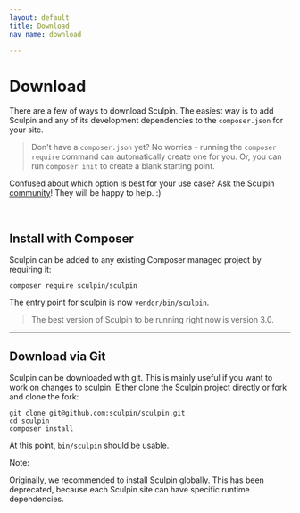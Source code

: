 ```yaml
---
layout: default
title: Download
nav_name: download

---
```


# Download

There are a few of ways to download Sculpin. The easiest way is to add Sculpin
and any of its development dependencies to the `composer.json` for your site.

> Don't have a `composer.json` yet? No worries - running the `composer
> require` command can automatically create one for you. Or, you can run
> `composer init` to create a blank starting point.

Confused about which option is best for your use case? Ask the
Sculpin [community]({{site.url}}/community/)! They will be happy to help. :)

<br>

## Install with Composer

Sculpin can be added to any existing Composer managed project by requiring
it:

    composer require sculpin/sculpin

The entry point for sculpin is now `vendor/bin/sculpin`.

> The best version of Sculpin to be running right now is version 3.0.

---

## Download via Git

Sculpin can be downloaded with git. This is mainly useful if you want to work
on changes to sculpin. Either clone the Sculpin project directly or fork and
clone the fork:

    git clone git@github.com:sculpin/sculpin.git
    cd sculpin
    composer install

At this point, `bin/sculpin` should be usable.

Note:

Originally, we recommended to install Sculpin globally. This has been
deprecated, because each Sculpin site can have specific runtime dependencies.
